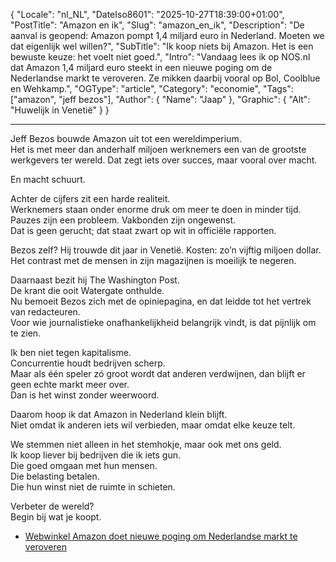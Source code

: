 ﻿{
  "Locale": "nl_NL",
  "DateIso8601": "2025-10-27T18:39:00+01:00",
  "PostTitle": "Amazon en ik",
  "Slug": "amazon_en_ik",
  "Description": "De aanval is geopend: Amazon pompt 1,4 miljard euro in Nederland. Moeten we dat eigenlijk wel willen?",
  "SubTitle": "Ik koop niets bij Amazon. Het is een bewuste keuze: het voelt niet goed.",
  "Intro": "Vandaag lees ik op NOS.nl dat Amazon 1,4 miljard euro steekt in een nieuwe poging om de Nederlandse markt te veroveren. Ze mikken daarbij vooral op Bol, Coolblue en Wehkamp.",
  "OGType": "article",
  "Category": "economie",
  "Tags": ["amazon", "jeff bezos"],
  "Author": {
    "Name": "Jaap"
  },
  "Graphic": {
    "Alt": "Huwelijk in Venetië"
  }
}

---

Jeff Bezos bouwde Amazon uit tot een wereldimperium.
<br />Het is met meer dan anderhalf miljoen werknemers een van de grootste werkgevers ter wereld. Dat zegt iets over succes, maar vooral over macht.

En macht schuurt.

Achter de cijfers zit een harde realiteit.
<br />Werknemers staan onder enorme druk om meer te doen in minder tijd.
<br />Pauzes zijn een probleem. Vakbonden zijn ongewenst.
<br />Dat is geen gerucht; dat staat zwart op wit in officiële rapporten.

Bezos zelf? Hij trouwde dit jaar in Venetië. Kosten: zo’n vijftig miljoen dollar.
<br />Het contrast met de mensen in zijn magazijnen is moeilijk te negeren.

Daarnaast bezit hij The Washington Post.
<br />De krant die ooit Watergate onthulde.
<br />Nu bemoeit Bezos zich met de opiniepagina, en dat leidde tot het vertrek van redacteuren.
<br />Voor wie journalistieke onafhankelijkheid belangrijk vindt, is dat pijnlijk om te zien.

Ik ben niet tegen kapitalisme.
<br />Concurrentie houdt bedrijven scherp.
<br />Maar als één speler zó groot wordt dat anderen verdwijnen, dan blijft er geen echte markt meer over.
<br />Dan is het winst zonder weerwoord.

Daarom hoop ik dat Amazon in Nederland klein blijft.
<br />Niet omdat ik anderen iets wil verbieden, maar omdat elke keuze telt.

We stemmen niet alleen in het stemhokje, maar ook met ons geld.
<br />Ik koop liever bij bedrijven die ik iets gun.
<br />Die goed omgaan met hun mensen.
<br />Die belasting betalen.
<br />Die hun winst niet de ruimte in schieten.

Verbeter de wereld?
<br />Begin bij wat je koopt.

- <a href="https://nos.nl/artikel/2588140-webwinkel-amazon-doet-nieuwe-poging-om-nederlandse-markt-te-veroveren" target="_blank">Webwinkel Amazon doet nieuwe poging om Nederlandse markt te veroveren</a>